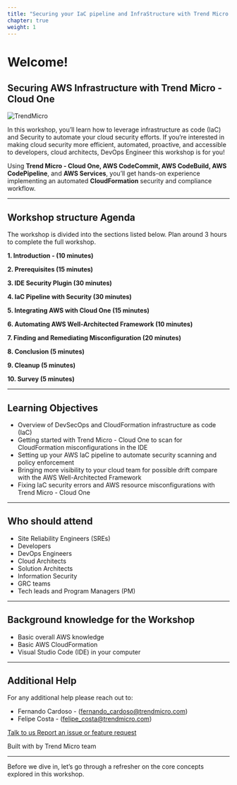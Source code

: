 ```yaml
---
title: "Securing your IaC pipeline and InfraStructure with Trend Micro - Cloud One"
chapter: true
weight: 1
---
```


# Welcome!

## Securing AWS Infrastructure with Trend Micro - Cloud One 

![TrendMicro](/images/logo.png)

In this workshop, you’ll learn how to leverage infrastructure as code (IaC) and Security to automate your cloud security efforts. If you’re interested in making cloud security more efficient, automated, proactive, and accessible to developers, cloud architects, DevOps Engineer this workshop is for you! 

Using **Trend Micro - Cloud One, AWS CodeCommit, AWS CodeBuild, AWS CodePipeline**, and **AWS Services**, you’ll get hands-on experience implementing an automated **CloudFormation** security and compliance workflow. 

--------

## Workshop structure Agenda 

The workshop is divided into the sections listed below. Plan around 3 hours to complete the full workshop.


<span style="color: #4e3eb1;"><i class='fas fa-check fa-xs'></i></span> <b> 1. Introduction - (10 minutes)</b> 

<span style="color: #4e3eb1;"><i class='fas fa-check fa-xs'></i></span> <b> 2. Prerequisites (15 minutes)</b> 

<span style="color: #4e3eb1;"><i class='fas fa-check fa-xs'></i></span> <b> 3. IDE Security Plugin (30 minutes)</b>

<span style="color: #4e3eb1;"><i class='fas fa-check fa-xs'></i></span> <b> 4. IaC Pipeline with Security (30 minutes)</b>

<span style="color: #4e3eb1;"><i class='fas fa-check fa-xs'></i></span> <b> 5. Integrating AWS with Cloud One (15 minutes)</b>

<span style="color: #4e3eb1;"><i class='fas fa-check fa-xs'></i></span> <b> 6. Automating AWS Well-Architected Framework (10 minutes)</b>

<span style="color: #4e3eb1;"><i class='fas fa-check fa-xs'></i></span> <b> 7. Finding and Remediating Misconfiguration (20 minutes)</b>

<span style="color: #4e3eb1;"><i class='fas fa-check fa-xs'></i></span> <b> 8. Conclusion (5 minutes)</b>

<span style="color: #4e3eb1;"><i class='fas fa-check fa-xs'></i></span> <b> 9. Cleanup (5 minutes)</b>

<span style="color: #4e3eb1;"><i class='fas fa-check fa-xs'></i></span> <b> 10. Survey (5 minutes)</b>

--------

## Learning Objectives
- Overview of DevSecOps and CloudFormation infrastructure as code (IaC) 
- Getting started with Trend Micro - Cloud One to scan for CloudFormation misconfigurations in the IDE
- Setting up your AWS IaC pipeline to automate security scanning and policy enforcement
- Bringing more visibility to your cloud team for possible drift compare with the AWS Well-Architected Framework
- Fixing IaC security errors and AWS resource misconfigurations with Trend Micro - Cloud One

--------

## Who should attend
- Site Reliability Engineers (SREs)
- Developers
- DevOps Engineers
- Cloud Architects
- Solution Architects
- Information Security
- GRC teams
- Tech leads and Program Managers (PM)

--------


## Background knowledge for the Workshop
- Basic overall AWS knowledge 
- Basic AWS CloudFormation 
- Visual Studio Code (IDE) in your computer

--------

## Additional Help
For any additional help please reach out to: 

- Fernando Cardoso - (fernando_cardoso@trendmicro.com)
- Felipe Costa - (felipe_costa@trendmicro.com)

<p>
<a  href="mailto:fernando_cardoso@trendmicro.com;felipe_costa@trendmicro.com?subject=Feedback Securing AWS Infrastructure with Trend Micro - Cloud One - Workshop"  target="_blank" rel="noopener noreferrer"  class="btn btn-default">  
  Talk to us
  <i class="fas fa-paper-plane"></i>
</a>

<a  href="https://github.com/aws-samples/aws-modernization-with-trend-micro/issues/new" target="_blank" rel="noopener noreferrer"  class="btn btn-default">  
  <i class="fas fa-bug"></i>
  Report an issue or feature request
</a>
</p>
</li>
</ul>
<p>Built with <i class="far fa-heart" style="color: red;"></i> by Trend Micro team</p>

--------

Before we dive in, let’s go through a refresher on the core concepts explored in this workshop.
